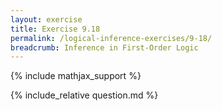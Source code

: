 ```yaml
---
layout: exercise
title: Exercise 9.18
permalink: /logical-inference-exercises/9-18/
breadcrumb: Inference in First-Order Logic
---
```


{% include mathjax_support %}

<div><i class="arrow-up" data-chapter="logical-inference-exercises" data-exercise="ex_18" data-rating="0"></i></div>
{% include_relative question.md %}
